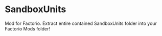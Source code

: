 SandboxUnits
============

Mod for Factorio.  Extract entire contained SandboxUnits folder into your Factorio Mods folder!